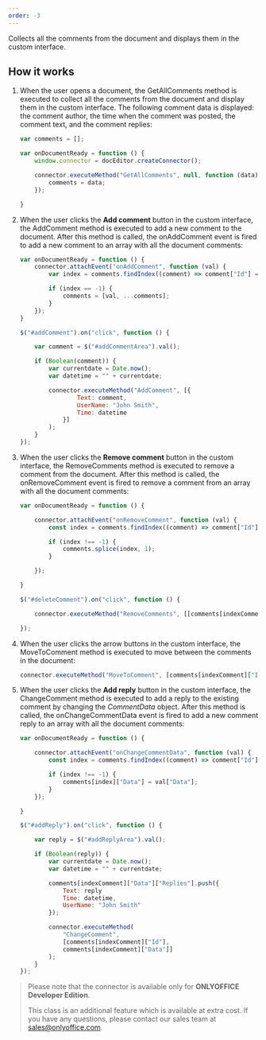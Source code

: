 ```yaml
---
order: -3
---
```


Collects all the comments from the document and displays them in the custom interface.

## How it works

1. When the user opens a document, the GetAllComments method is executed to collect all the comments from the document and display them in the custom interface. The following comment data is displayed: the comment author, the time when the comment was posted, the comment text, and the comment replies:

   ``` javascript
   var comments = [];

   var onDocumentReady = function () {
       window.connector = docEditor.createConnector();

       connector.executeMethod("GetAllComments", null, function (data) {
           comments = data;
       });

   }
   ```

2. When the user clicks the **Add comment** button in the custom interface, the AddComment method is executed to add a new comment to the document. After this method is called, the onAddComment event is fired to add a new comment to an array with all the document comments:

   ``` javascript
   var onDocumentReady = function () {
       connector.attachEvent("onAddComment", function (val) {
           var index = comments.findIndex((comment) => comment["Id"] === val["Id"]);

           if (index == -1) {
               comments = [val, ...comments];
           }
       });
   }

   $("#addComment").on("click", function () {

       var comment = $("#addCommentArea").val();

       if (Boolean(comment)) {
           var currentdate = Date.now();
           var datetime = "" + currentdate;

           connector.executeMethod("AddComment", [{ 
                   Text: comment, 
                   UserName: "John Smith", 
                   Time: datetime 
               }]
           );
       }
   });
   ```

3. When the user clicks the **Remove comment** button in the custom interface, the RemoveComments method is executed to remove a comment from the document. After this method is called, the onRemoveComment event is fired to remove a comment from an array with all the document comments:

   ``` javascript
   var onDocumentReady = function () {

       connector.attachEvent("onRemoveComment", function (val) {
           const index = comments.findIndex((comment) => comment["Id"] === val["Id"]);

           if (index !== -1) {
               comments.splice(index, 1);
           }

       });

   }

   $("#deleteComment").on("click", function () {

       connector.executeMethod("RemoveComments", [[comments[indexComment]["Id"]]]);

   });
   ```

4. When the user clicks the arrow buttons in the custom interface, the MoveToComment method is executed to move between the comments in the document:

   ``` javascript
   connector.executeMethod("MoveToComment", [comments[indexComment]["Id"]]);
   ```

5. When the user clicks the **Add reply** button in the custom interface, the ChangeComment method is executed to add a reply to the existing comment by changing the *CommentData* object. After this method is called, the onChangeCommentData event is fired to add a new comment reply to an array with all the document comments:

   ``` javascript
   var onDocumentReady = function () {

       connector.attachEvent("onChangeCommentData", function (val) {
           const index = comments.findIndex((comment) => comment["Id"] === val["Id"]);

           if (index !== -1) {
               comments[index]["Data"] = val["Data"];
           }
       });

   }

   $("#addReply").on("click", function () {

       var reply = $("#addReplyArea").val();

       if (Boolean(reply)) {
           var currentdate = Date.now();
           var datetime = "" + currentdate;

           comments[indexComment]["Data"]["Replies"].push({
               Text: reply
               Time: datetime,
               UserName: "John Smith"
           });

           connector.executeMethod(
               "ChangeComment", 
               [comments[indexComment]["Id"],
               comments[indexComment]["Data"]]
           );
       }
   });
   ```

> Please note that the connector is available only for **ONLYOFFICE Developer Edition**.
>
> This class is an additional feature which is available at extra cost. If you have any questions, please contact our sales team at <sales@onlyoffice.com>.
